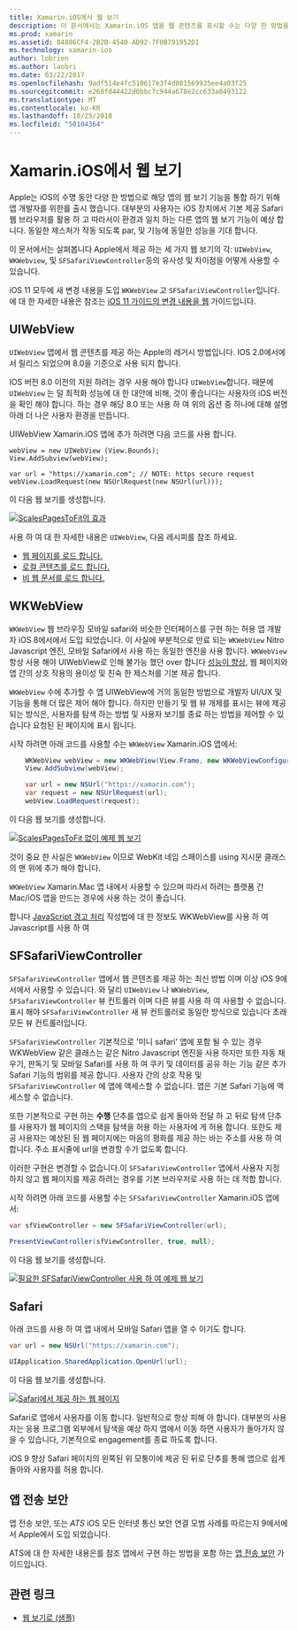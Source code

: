 ```yaml
---
title: Xamarin.iOS에서 웹 보기
description: 이 문서에서는 Xamarin.iOS 앱을 웹 콘텐츠를 표시할 수는 다양 한 방법을 설명 합니다. UIWebView, WKWebView, 필요한 SFSafariViewController, Safari 및 앱 전송 보안에 설명 합니다.
ms.prod: xamarin
ms.assetid: 84886CF4-2B2B-4540-AD92-7F0B791952D1
ms.technology: xamarin-ios
author: lobrien
ms.author: laobri
ms.date: 03/22/2017
ms.openlocfilehash: 9adf514e4fc510617e3f4d801569935ee4a03f25
ms.sourcegitcommit: e268fd44422d0bbc7c944a678e2cc633a0493122
ms.translationtype: MT
ms.contentlocale: ko-KR
ms.lasthandoff: 10/25/2018
ms.locfileid: "50104364"
---
```

# <a name="web-views-in-xamarinios"></a>Xamarin.iOS에서 웹 보기

Apple는 iOS의 수명 동안 다양 한 방법으로 해당 앱의 웹 보기 기능을 통합 하기 위해 앱 개발자를 위한를 출시 했습니다. 대부분의 사용자는 iOS 장치에서 기본 제공 Safari 웹 브라우저를 활용 하 고 따라서이 환경과 일치 하는 다른 앱의 웹 보기 기능이 예상 합니다. 동일한 제스처가 작동 되도록 par, 및 기능에 동일한 성능을 기대 합니다.

이 문서에서는 살펴봅니다 Apple에서 제공 하는 세 가지 웹 보기의 각: `UIWebView`, `WKWebview`, 및 `SFSafariViewController`등의 유사성 및 차이점을 어떻게 사용할 수 있습니다. 

iOS 11 모두에 새 변경 내용을 도입 `WKWebView` 고 `SFSafariViewController`입니다. 에 대 한 자세한 내용은 참조는 [iOS 11 가이드의 변경 내용을 웹](~/ios/platform/introduction-to-ios11/web.md) 가이드입니다.

## <a name="uiwebview"></a>UIWebView

`UIWebView` 앱에서 웹 콘텐츠를 제공 하는 Apple의 레거시 방법입니다. IOS 2.0에서에서 릴리스 되었으며 8.0을 기준으로 사용 되지 합니다.

IOS 버전 8.0 이전의 지원 하려는 경우 사용 해야 합니다 `UIWebView`합니다. 때문에 `UIWebView` 는 덜 최적화 성능에 대 한 대안에 비해, 것이 좋습니다는 사용자의 iOS 버전을 확인 해야 합니다. 하는 경우 해당 8.0 또는 사용 하 여 위의 옵션 중 하나에 대해 설명 아래 더 나은 사용자 환경을 만듭니다.
 
UIWebView Xamarin.iOS 앱에 추가 하려면 다음 코드를 사용 합니다.
 
```
webView = new UIWebView (View.Bounds);
View.AddSubview(webView);

var url = "https://xamarin.com"; // NOTE: https secure request
webView.LoadRequest(new NSUrlRequest(new NSUrl(url)));
```

이 다음 웹 보기를 생성합니다.

[![](uiwebview-images/webview.png "ScalesPagesToFit의 효과")](uiwebview-images/webview.png#lightbox)

사용 하 여 대 한 자세한 내용은 `UIWebView`, 다음 레시피를 참조 하세요.


- [웹 페이지를 로드 합니다.](https://github.com/xamarin/recipes/tree/master/Recipes/ios/content_controls/web_view/load_a_web_page)
- [로컬 콘텐츠를 로드 합니다.](https://github.com/xamarin/recipes/tree/master/Recipes/ios/content_controls/web_view/load_local_content)
- [비 웹 문서를 로드 합니다.](https://github.com/xamarin/recipes/tree/master/Recipes/ios/content_controls/web_view/load_non-web_documents)

## <a name="wkwebview"></a>WKWebView

`WKWebView` 웹 브라우징 모바일 safari와 비슷한 인터페이스를 구현 하는 허용 앱 개발자 iOS 8에서에서 도입 되었습니다. 이 사실에 부분적으로 만료 되는 `WKWebView` Nitro Javascript 엔진, 모바일 Safari에서 사용 하는 동일한 엔진을 사용 합니다. `WKWebView` 항상 사용 해야 UIWebView로 인해 불가능 했던 over 합니다 [성능이 향상](http://blog.initlabs.com/post/100113463211/wkwebview-vs-uiwebview), 웹 페이지와 앱 간의 상호 작용의 용이성 및 친숙 한 제스처를 기본 제공 합니다.
  
`WKWebView` 수에 추가할 수 앱 UIWebView에 거의 동일한 방법으로 개발자 UI/UX 및 기능을 통해 더 많은 제어 해야 합니다. 하지만 만들기 및 웹 뷰 개체를 표시는 뷰에 제공 되는 방식은, 사용자를 탐색 하는 방법 및 사용자 보기를 종료 하는 방법을 제어할 수 있습니다 요청된 된 페이지에 표시 됩니다.  

시작 하려면 아래 코드를 사용할 수는 `WKWebView` Xamarin.iOS 앱에서:

```csharp
    WKWebView webView = new WKWebView(View.Frame, new WKWebViewConfiguration());
    View.AddSubview(webView);

    var url = new NSUrl("https://xamarin.com");
    var request = new NSUrlRequest(url);
    webView.LoadRequest(request);
```

이 다음 웹 보기를 생성합니다.

[![](uiwebview-images/wkwebview.png "ScalesPagesToFit 없이 예제 웹 보기")](uiwebview-images/wkwebview.png#lightbox)

것이 중요 한 사실은 `WKWebView` 이므로 WebKit 네임 스페이스를 using 지시문 클래스의 맨 위에 추가 해야 합니다.

`WKWebView` Xamarin.Mac 앱 내에서 사용할 수 있으며 따라서 하려는 플랫폼 간 Mac/iOS 앱을 만드는 경우에 사용 하는 것이 좋습니다.

합니다 [JavaScript 경고 처리](https://github.com/xamarin/recipes/tree/master/Recipes/ios/content_controls/web_view/handle_javascript_alerts) 작성법에 대 한 정보도 WKWebView를 사용 하 여 Javascript를 사용 하 여

<a name="safariviewcontroller" />

## <a name="sfsafariviewcontroller"></a>SFSafariViewController
 
 `SFSafariViewController` 앱에서 웹 콘텐츠를 제공 하는 최신 방법 이며 이상 iOS 9에서에서 사용할 수 있습니다. 와 달리 `UIWebView` 나 `WKWebView`, `SFSafariViewController` 뷰 컨트롤러 이며 다른 뷰를 사용 하 여 사용할 수 없습니다. 표시 해야 `SFSafariViewController` 새 뷰 컨트롤러로 동일한 방식으로 있습니다 초래 모든 뷰 컨트롤러입니다.
 
 `SFSafariViewController` 기본적으로 '미니 safari' 앱에 포함 될 수 있는 경우 WKWebView 같은 클래스는 같은 Nitro Javascript 엔진을 사용 하지만 또한 자동 채우기, 판독기 및 모바일 Safari를 사용 하 여 쿠키 및 데이터를 공유 하는 기능 같은 추가 Safari 기능의 범위를 제공 합니다. 사용자 간의 상호 작용 및 `SFSafariViewController` 에 앱에 액세스할 수 없습니다. 앱은 기본 Safari 기능에 액세스할 수 없습니다.
 
또한 기본적으로 구현 하는 **수행** 단추를 앱으로 쉽게 돌아와 전달 하 고 뒤로 탐색 단추를 사용자가 웹 페이지의 스택을 탐색을 허용 하는 사용자에 게 허용 합니다. 또한도 제공 사용자는 예상된 된 웹 페이지에는 마음의 평화를 제공 하는 바는 주소를 사용 하 여 합니다. 주소 표시줄에 url을 변경할 수가 없도록 합니다. 

이러한 구현은 변경할 수 없습니다.이 `SFSafariViewController` 앱에서 사용자 지정 하지 않고 웹 페이지를 제공 하려는 경우를 기본 브라우저로 사용 하는 데 적합 합니다.

시작 하려면 아래 코드를 사용할 수는 `SFSafariViewController` Xamarin.iOS 앱에서:

```csharp
var sfViewController = new SFSafariViewController(url);

PresentViewController(sfViewController, true, null);
```

이 다음 웹 보기를 생성합니다.

[![](uiwebview-images/sfsafariviewcontroller.png "필요한 SFSafariViewController 사용 하 여 예제 웹 보기")](uiwebview-images/sfsafariviewcontroller.png#lightbox)

## <a name="safari"></a>Safari

아래 코드를 사용 하 여 앱 내에서 모바일 Safari 앱을 열 수 이기도 합니다.

```csharp
var url = new NSUrl("https://xamarin.com");

UIApplication.SharedApplication.OpenUrl(url);

```

이 다음 웹 보기를 생성합니다.

[![](uiwebview-images/safari.png "Safari에서 제공 하는 웹 페이지")](uiwebview-images/safari.png#lightbox)

Safari로 앱에서 사용자를 이동 합니다. 일반적으로 항상 피해 야 합니다. 대부분의 사용자는 응용 프로그램 외부에서 탐색을 예상 하지 앱에서 이동 하면 사용자가 돌아가지 않을 수 있습니다, 기본적으로 engagement를 종료 하도록 합니다.

iOS 9 향상 Safari 페이지의 왼쪽된 위 모퉁이에 제공 된 뒤로 단추를 통해 앱으로 쉽게 돌아와 사용자를 허용 합니다.

## <a name="app-transport-security"></a>앱 전송 보안

앱 전송 보안, 또는 *ATS* iOS 모든 인터넷 통신 보안 연결 모범 사례를 따르는지 9에서에서 Apple에서 도입 되었습니다.

ATS에 대 한 자세한 내용은를 참조 앱에서 구현 하는 방법을 포함 하는 [앱 전송 보안](~/ios/app-fundamentals/ats.md) 가이드입니다.

## <a name="related-links"></a>관련 링크

- [웹 보기로 (샘플)](https://developer.xamarin.com/samples/monotouch/WebView/)
